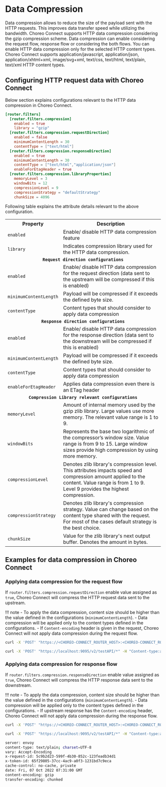 # Data Compression
Data compression allows to reduce the size of the payload sent with the HTTP requests. This 
improves data transfer speed while utilizing the bandwidth. Choreo Connect supports HTTP data
compression considering the gzip compression scheme. Data compression can enable considering the request flow, 
response flow or considering the both flows. You can enable HTTP data compression only for the selected
HTTP content types. Choreo Connect supports application/javascript, application/json, application/xhtml+xml, 
image/svg+xml, text/css, text/html, text/plain, text/xml HTTP content types.

## Configuring HTTP request data with Choreo Connect

Below section explains configurations relevant to the HTTP data compression in Choreo Connect.

```toml tab="Format"
[router.filters]
  [router.filters.compression]
    enabled = true
    library = "gzip"
  [router.filters.compression.requestDirection]
    enabled = false
    minimumContentLength = 30
    contentType = ["text/html"]
  [router.filters.compression.responseDirection]
    enabled = true
    minimumContentLength = 30
    contentType = ["text/html","application/json"]
    enableForEtagHeader = true
  [router.filters.compression.libraryProperties]
    memoryLevel = 3
    windowBits = 12
    compressionLevel = 9
    compressionStrategy = "defaultStrategy"
    chunkSize = 4096
```

Following table explains the attribute details relevant to the above configuration.

<table>
    <tr>
        <th><b>Property</b></th>
        <th><b>Description</b></th>
    </tr>
    <tr>
        <td><code>enabled</code></td>
        <td>Enable/ disable HTTP data compression feature</td>
    </tr>
    <tr>
        <td><code>library</code></td>
        <td>Indicates compression library used for the HTTP data compression.</td>
    </tr>
    <tr>
        <td colspan="2"><center><code><b>Request direction configurations</b></code></center></td>
    </tr>
    <tr>
        <td><code>enabled</code></td>
        <td>Enable/ disable HTTP data compression for the request direction (data sent to the upstream will be compressed if this is enabled)</td>
    </tr>
    <tr>
        <td><code>minimumContentLength</code></td>
        <td>Payload will be compressed if it exceeds the defined byte size.</td>
    </tr>
    <tr>
        <td><code>contentType</code></td>
        <td>Content types that should consider to apply data compression</td>
    </tr>
    <tr>
        <td colspan="2"><center><code><b>Response direction configurations</b></code></center></td>
    </tr>
    <tr>
        <td><code>enabled</code></td>
        <td>Enable/ disable HTTP data compression for the response direction (data sent to the downstream will be compressed if this is enabled)</td>
    </tr>
    <tr>
        <td><code>minimumContentLength</code></td>
        <td>Payload will be compressed if it exceeds the defined byte size.</td>
    </tr>
    <tr>
        <td><code>contentType</code></td>
        <td>Content types that should consider to apply data compression</td>
    </tr>
    <tr>
        <td><code>enableForEtagHeader</code></td>
        <td>Applies data compression even there is an ETag header</td>
    </tr>
    <tr>
        <td colspan="2"><center><code><b>Compression Library relevant configurations</b></code></center></td>
    </tr>
    <tr>
        <td><code>memoryLevel</code></td>
        <td>
            Amount of internal memory used by the gzip zlib library. Large values use more memory. The relevant value range
            is 1 to 9.
        </td>
    </tr>
    <tr>
        <td><code>windowBits</code></td>
        <td>
            Represents the base two logarithmic of the compressor’s window size. Value range is from 9 to 15. Large window
            sizes provide high compression by using more memory.
        </td>
    </tr>
    <tr>
        <td><code>compressionLevel</code></td>
        <td>
            Denotes zlib library's compression level. This attributes impacts speed and compression amount applied to the 
            content. Value range is from 1 to 9. Level 9 provides the highest compression.
        </td>
    </tr>
    <tr>
        <td><code>compressionStrategy</code></td>
        <td>
            Denotes zlib library's compression strategy. Value can change based on the content type shared with the request. 
            For most of the cases default strategy is the best choice.
        </td>
    </tr>
    <tr>
        <td><code>chunkSize</code></td>
        <td>
            Value for the zlib library's next output buffer. Denotes the amount in bytes.
        </td>
    </tr>
</table>

## Examples for data compression in Choreo Connect

### Applying data compression for the request flow

If `router.filters.compression.requestDirection` enable value assigned as `true`, Choreo Connect will compress the HTTP request data
sent to the upstream.

!!! note
    - To apply the data compression, content size should be higher than the value defined in the configurations (`minimumContentLength`).
    - Data compression will be applied only to the content types defined in the configurations.
    - If `Content-encoding` header is given in the request, Choreo Connect will not apply data compression during the request flow.

 ``` bash tab="Format"
 curl -X 'POST' "https://<CHOREO-CONNECT_ROUTER_HOST>:<CHOREO-CONNECT_ROUTER_PORT>/<API-context>/<API-resource>" -H "Content-type:application/json" -H "Authorization:Bearer $TOKEN" -H "Accept-encoding: gzip" --data <data> -k
 ```

 ``` bash tab="Example"
 curl -X 'POST' "https://localhost:9095/v2/testAPI/*" -H "Content-type:application/json" -H "Accept-encoding: gzip" -H "Authorization:Bearer $TOKEN" -k --data '{"name":"John","age":30,"Address":"No 123, Street Name, Province, Country"}'
 ```

### Applying data compression for response flow

If `router.filters.compression.responseDirection` enable value assigned as `true`, Choreo Connect will compress the HTTP response data
sent to the downstream.

!!! note
    - To apply the data compression, content size should be higher than the value defined in the configurations (`minimumContentLength`).
    - Data compression will be applied only to the content types defined in the configurations.
    - If upstream response has the `Content-encoding` header, Choreo Connect will not apply data compression during the response flow.

 ``` bash tab="Format"
 curl -X 'POST' "https://<CHOREO-CONNECT_ROUTER_HOST>:<CHOREO-CONNECT_ROUTER_PORT>/<API-context>/<API-resource>" -H "Content-type:application/json" -H "Authorization:Bearer $TOKEN" -H "Accept-encoding: gzip" --data <data> -k
 ```

 ``` bash tab="Example Request"
 curl -X 'POST' "https://localhost:9095/v2/testAPI/*" -H "Content-type:application/json" -H "Accept-encoding: gzip" -H "Authorization:Bearer $TOKEN" -k --data '{"name":"John","age":30,"Address":"No 123, Street Name, Province, Country"}'
 ```

 ``` bash tab="Example With Response Headers"
 server: envoy
 content-type: text/plain; charset=UTF-8
 vary: Accept-Encoding
 x-request-id: 5c9b2d23-599f-4b30-852c-123feadb34d1
 x-token-id: 65f29805-37cc-4ac9-a0f3-1231bd7c9eca
 cache-control: no-cache, private
 date: Fri, 07 Oct 2022 07:31:00 GMT
 content-encoding: gzip
 transfer-encoding: chunked
 ```
